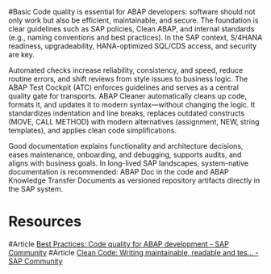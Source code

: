 #Basic 
Code quality is essential for ABAP developers: software should not only work but also be efficient, maintainable, and secure. The foundation is clear guidelines such as SAP policies, Clean ABAP, and internal standards (e.g., naming conventions and best practices). In the SAP context, S/4HANA readiness, upgradeability, HANA-optimized SQL/CDS access, and security are key.

Automated checks increase reliability, consistency, and speed, reduce routine errors, and shift reviews from style issues to business logic. The ABAP Test Cockpit (ATC) enforces guidelines and serves as a central quality gate for transports. ABAP Cleaner automatically cleans up code, formats it, and updates it to modern syntax—without changing the logic. It standardizes indentation and line breaks, replaces outdated constructs (MOVE, CALL METHOD) with modern alternatives (assignment, NEW, string templates), and applies clean code simplifications.

Good documentation explains functionality and architecture decisions, eases maintenance, onboarding, and debugging, supports audits, and aligns with business goals. In long-lived SAP landscapes, system-native documentation is recommended: ABAP Doc in the code and ABAP Knowledge Transfer Documents as versioned repository artifacts directly in the SAP system.
# Resources
#Article [Best Practices: Code quality for ABAP development - SAP Community](https://community.sap.com/t5/technology-blog-posts-by-sap/best-practices-code-quality-for-abap-development/ba-p/13423041)
#Article [Clean Code: Writing maintainable, readable and tes... - SAP Community](https://community.sap.com/t5/technology-blog-posts-by-sap/clean-code-writing-maintainable-readable-and-testable-code/ba-p/13556545)